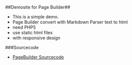 ##Demosite for Page Builder##
* This is a simple demo.
* Page Builder convert with Markdown Parser text to html
* need PHP5
* use static html files
* with responsive design

###Sourcecode
* [PageBuilder Sourcecode](https://github.com/andre-hub/PageBuilder "PageBuilder Sourcecode Repository") 